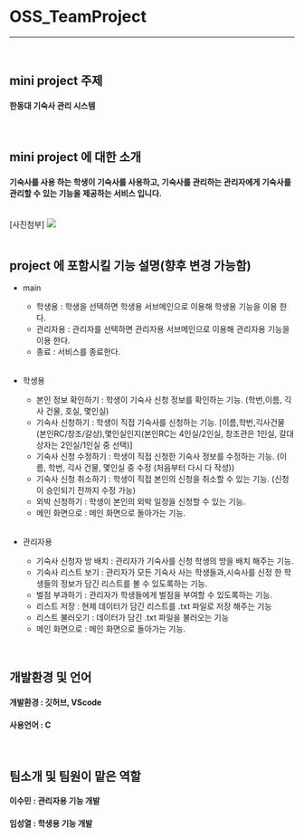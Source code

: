 # OSS_TeamProject 
****
<br/>

## mini project 주제
#### 한동대 기숙사 관리 시스템

<br/>

## mini project 에 대한 소개
#### 기숙사를 사용 하는 학생이 기숙사를 사용하고, 기숙사를 관리하는 관리자에게 기숙사를 관리할 수 있는 기능을 제공하는 서비스 입니다.

<br/>
[사진첨부]
<img src="https://search.pstatic.net/common/?src=http%3A%2F%2Fblogfiles.naver.net%2FMjAxNzEyMTNfNDkg%2FMDAxNTEzMTQzNzkyMzgw.-s4Q_qV4Uy4yxzQLxvwxqa-YW1K3yJPeIwgTWT0iclsg.FJ8ywUvJA5naufkqJ1MjMTfUdFer7mZmNDO-e0hAEFIg.JPEG.hwasung_1958%2Ff18a6b2c94ead8d5ea74866f981365af.jpg&type=sc960_832">
<br/>


<br/>


## project 에 포함시킬 기능 설명(향후 변경 가능함)
- main
    - 학생용 : 학생을 선택하면 학생용 서브메인으로 이용해 학생용 기능을 이용 한다.
    - 관리자용 : 관리자를 선택하면 관리자용 서브메인으로 이용해 관리자용 기능을 이용 한다.
    - 종료 : 서비스를 종료한다.
    
    <br/>
    
- 학생용 
    - 본인 정보 확인하기 : 학생이 기숙사 신청 정보를 확인하는 기능. (학번,이름, 긱사 건물, 호실, 몇인실)
    - 기숙사 신청하기 : 학생이 직접 기숙사를 신청하는 기능. [이름,학번,긱사건물(본인RC/창조/갈상),몇인실인지(본인RC는 4인실/2인실, 창조관은 1인실, 갈대상자는 2인실/1인실 중 선택)]
    - 기숙사 신청 수정하기 : 학생이 직접 신청한 기숙사 정보를 수정하는 기능. (이름, 학번, 긱사 건물, 몇인실 중 수정 (처음부터 다시 다 작성))
    - 기숙사 신청 취소하기 : 학생이 직접 본인의 신청을 취소할 수 있는 기능. (신청이 승인되기 전까지 수정 가능)
    - 외박 신청하기 : 학생이 본인의 외박 일정을 신청할 수 있는 기능.
    - 메인 화면으로 : 메인 화면으로 돌아가는 기능.
  
  <br/>

- 관리자용
    - 기숙사 신청자 방 배치 : 관리자가 기숙사를 신청 학생의 방을 배치 해주는 기능.
    - 기숙사 리스트 보기 : 관리자가 모든 기숙사 사는 학생들과,시숙사를 신정 한 학생들의 정보가 담긴 리스트를 볼 수 있도록하는 기능.
    - 벌점 부과하기 : 관리자가 학생들에게 벌점을 부여할 수 있도록하는 기능.
    - 리스트 저장 : 현제 데이터가 담긴 리스트를 .txt 파일로 저장 해주는 기능
    - 리스트 불러오기 : 데이터가 담긴 .txt 파일을 불러오는 기능
    - 메인 화면으로 : 메인 화면으로 돌아가는 기능.



<br/>

## 개발환경 및 언어
#### 개발환경 : 깃허브, VScode
#### 사용언어 : C

<br/>

## 팀소개 및 팀원이 맡은 역할
#### 이수민 : 관리자용 기능 개발
#### 임성열 : 학생용 기능 개발




